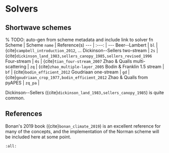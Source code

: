 
# Solvers

## Shortwave schemes

% TODO: auto-gen from scheme metadata and include link to solver fn
Scheme | Scheme ``name`` | Reference(s)
--- | :---: | ---
Beer--Lambert | ``bl`` | {cite}`campbell_introduction_2012`, ...
Dickinson--Sellers two-stream | ``2s`` | {cite}`dickinson_land_1983,sellers_canopy_1985,sellers_revised_1996`
Four-stream | ``4s`` | {cite}`tian_four-stream_2007`
Zhao & Qualls multi-scattering | ``zq`` | {cite}`zhao_multiple-layer_2005`
Bodin & Franklin 1.5 stream | ``bf`` | {cite}`bodin_efficient_2012`
Goudriaan one-stream | ``gd`` | {cite}`goudriaan_crop_1977,bodin_efficient_2012`
Zhao & Qualls from pyAPES | ``zq_pa`` |

Dickinson--Sellers ({cite}`dickinson_land_1983,sellers_canopy_1985`) is quite common.


## References

Bonan's 2019 book ({cite}`bonan_climate_2019`) is an excellent reference for many of the concepts,
and the implementation of the Norman scheme will be included here at some point.

```{bibliography} crt1d-refs.bib
:all:

```
